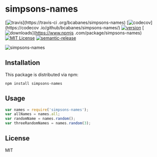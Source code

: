 # simpsons-names
[![travis](https://img.shields.io/travis/bcabanes/simpsons-names.svg?style=flat-square)](https://travis-ci
.org/bcabanes/simpsons-names)
[![codecov](https://img.shields.io/codecov/c/github/bcabanes/simpsons-names.svg?style=flat-square)](https://codecov
.io/github/bcabanes/simpsons-names/)
[![version](https://img.shields.io/npm/v/simpsons-names.svg?style=flat-square)](https://www.npmjs.com/package/simpsons-names)
[![downloads](https://img.shields.io/npm/dm/simpsons-names.svg?style=flat-square)](https://www.npmjs
.com/package/simpsons-names)
[![MIT License](https://img.shields.io/npm/l/simpsons-names.svg?style=flat-square)](http://opensource.org/licenses/MIT)
[![semantic-release](https://img.shields.io/badge/%20%20%F0%9F%93%A6%F0%9F%9A%80-semantic--release-e10079.svg?style=flat-square)](https://github.com/semantic-release/semantic-release)

![simpsons-names](resources/simpsons-names.gif)

## Installation

This package is distributed via npm:

```
npm install simpsons-names
```

## Usage

```javascript
var names = require('simpsons-names');
var allNames = names.all;
var randomName = names.random();
var threeRandomNames = names.random(3);
```

## License

MIT